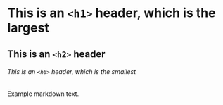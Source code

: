 # This is an `<h1>` header, which is the largest

## This is an `<h2>` header

###### This is an `<h6>` header, which is the smallest

Example markdown text.
